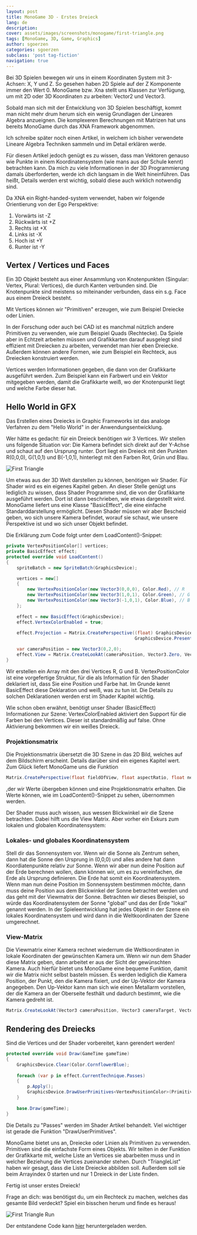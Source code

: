 ```yaml
---
layout: post
title: MonoGame 3D - Erstes Dreieck
lang: de
description: 
cover: assets/images/screenshots/monogame/first-triangle.png
tags: [MonoGame, 3D, Game, Graphics]
author: sgoerzen
categories: sgoerzen
subclass: 'post tag-fiction'
navigation: true
---
```

Bei 3D Spielen bewegen wir uns in einem Koordinaten System mit 3-Achsen: X, Y und Z. So gesehen haben 2D Spiele auf der Z Komponente immer den Wert 0. MonoGame bzw. Xna stellt uns Klassen zur Verfügung, um mit 2D oder 3D Koordinaten zu arbeiten: Vector2 und Vector3.

Sobald man sich mit der Entwicklung von 3D Spielen beschäftigt, kommt man nicht mehr drum herum sich ein wenig Grundlagen der Linearen Algebra anzueignen.
Die komplexeren Berechnungen mit Matrizen hat uns bereits MonoGame durch das XNA Framework abgenommen.

Ich schreibe später noch einen Artikel, in welchem ich bisher verwendete Lineare Algebra Techniken sammeln und im Detail erklären werde.

Für diesen Artikel jedoch genügt es zu wissen, dass man Vektoren genauso wie Punkte in einem Koordinatensystem (wie mans aus der Schule kennt) betrachten kann.
Da mich zu viele Informationen in der 3D Programmierung damals überforderten, werde ich dich langsam in die Welt hineinführen. Das heißt, Details werden erst wichtig, sobald diese auch wirklich notwendig sind.

Da XNA ein Right-handed-system verwendet, haben wir folgende Orientierung von der Ego Perspektive:
1. Vorwärts ist -Z
2. Rückwärts ist +Z
3. Rechts ist +X
4. Links ist -X
5. Hoch ist +Y
6. Runter ist -Y

## Vertex / Vertices und Faces
Ein 3D Objekt besteht aus einer Ansammlung von Knotenpunkten (Singular: Vertex, Plural: Vertices), die durch Kanten verbunden sind. Die Knotenpunkte sind meistens so miteinander verbunden, dass ein s.g. Face aus einem Dreieck besteht.

Mit Vertices können wir "Primitiven" erzeugen, wie zum Beispiel Dreiecke oder Linien.

In der Forschung oder auch bei CAD ist es manchmal nützlich andere Primitiven zu verwenden, wie zum Beispiel Quads (Rechtecke). Da Spiele aber in Echtzeit arbeiten müssen und Grafikkarten darauf ausgelegt sind effizient mit Dreiecken zu arbeiten, verwendet man hier eben Dreiecke. Außerdem können andere Formen, wie zum Beispiel ein Rechteck, aus Dreiecken konstruiert werden.

Vertices werden Informationen gegeben, die dann von der Grafikkarte ausgeführt werden. Zum Beispiel kann ein Farbwert und ein Vektor mitgegeben werden, damit die Grafikkarte weiß, wo der Knotenpunkt liegt und welche Farbe dieser hat.

## Hello World in GFX
Das Erstellen eines Dreiecks in Graphic Frameworks ist das analoge Verfahren zu dem "Hello World" in der Anwendungsentwicklung.

Wer hätte es gedacht: für ein Dreieck benötigen wir 3 Vertices.
Wir stellen uns folgende Situation vor: Die Kamera befindet sich direkt auf der Y-Achse und schaut auf den Ursprung runter. Dort liegt ein Dreieck mit den Punkten R(0,0,0), G(1,0,1) und B(-1,0,1), hinterlegt mit den Farben Rot, Grün und Blau.

![First Triangle](assets/images/first-triangle.png)

Um etwas aus der 3D Welt darstellen zu können, benötigen wir Shader. Für Shader wird es ein eigenes Kapitel geben.
An dieser Stelle genügt uns lediglich zu wissen, dass Shader Programme sind, die von der Grafikkarte ausgeführt werden. Dort ist dann beschrieben, wie etwas dargestellt wird.
MonoGame liefert uns eine Klasse "BasicEffect", die eine einfache Standarddarstellung ermöglicht. Diesen Shader müssen wir aber Bescheid geben, wo sich unsere Kamera befindet, worauf sie schaut, wie unsere Perspektive ist und wo sich unser Objekt befindet.

Die Erklärung zum Code folgt unter dem LoadContent()-Snippet:
```cs
private VertexPositionColor[] vertices;
private BasicEffect effect;
protected override void LoadContent()
{
    spriteBatch = new SpriteBatch(GraphicsDevice);

    vertices = new[]
    {
        new VertexPositionColor(new Vector3(0,0,0), Color.Red), // R
        new VertexPositionColor(new Vector3(1,0,1), Color.Green), // G 
        new VertexPositionColor(new Vector3(-1,0,1), Color.Blue), // B
    };
    
    effect = new BasicEffect(GraphicsDevice);
    effect.VertexColorEnabled = true;            
    
    effect.Projection = Matrix.CreatePerspective((float) GraphicsDevice.PresentationParameters.BackBufferWidth /
                                                 GraphicsDevice.PresentationParameters.BackBufferHeight, 1, 1, 10);

    var cameraPosition = new Vector3(0,2,0);
    effect.View = Matrix.CreateLookAt(cameraPosition, Vector3.Zero, Vector3.Forward);
}
```
Wir erstellen ein Array mit den drei Vertices R, G und B.
VertexPositionColor ist eine vorgefertige Struktur, für die als Information für den Shader deklariert ist, dass Sie eine Position und Farbe hat.
Im Grunde kennt BasicEffect diese Deklaration und weiß, was zu tun ist. Die Details zu solchen Deklarationen werden erst im Shader Kapitel wichtig.

Wie schon oben erwähnt, benötigt unser Shader (BasicEffect) Informationen zur Szene:
VertexColorEnabled aktiviert den Support für die Farben bei den Vertices. Dieser ist standardmäßig auf false. Ohne Aktivierung bekommen wir ein weißes Dreieck.

### Projektionsmatrix
Die Projektionsmatrix übersetzt die 3D Szene in das 2D Bild, welches auf dem Bildschirm erscheint. Details darüber sind ein eigenes Kapitel wert.
Zum Glück liefert MonoGame uns die Funktion
```cs 
Matrix.CreatePerspective(float fieldOfView, float aspectRatio, float nearPlaneDistance, float farPlaneDistance);
```
,der wir Werte übergeben können und eine Projektionsmatrix erhalten.
Die Werte können, wie im LoadContent()-Snippet zu sehen, übernommen werden.

Der Shader muss auch wissen, aus wessen Blickwinkel wir die Szene betrachten. Dabei hilft uns die View Matrix.
Aber vorher ein Exkurs zum lokalen und globalen Koordinatensystem:
### Lokales- und globales Koordinatensystem
Stell dir das Sonnensystem vor. Wenn wir die Sonne als Zentrum sehen, dann hat die Sonne den Ursprung in (0,0,0) und alles andere hat dann Koordiatenpunkte relativ zur Sonne. Wenn wir aber nun deine Position auf der Erde berechnen wollen, dann können wir, um es zu vereinfachen, die Erde als Ursprung definieren. Die Erde hat somit ein Koordinatensystem. Wenn man nun deine Position im Sonnensystem bestimmen möchte, dann muss deine Position aus dem Blickwinkel der Sonne betrachtet werden und das geht mit der Viewmatrix der Sonne.
Betrachten wir dieses Beispiel, so würde das Koordinatensystem der Sonne "global" und das der Erde "lokal" genannt werden.
In der Spieleentwicklung hat jedes Objekt in der Szene ein lokales Koordinatensystem und wird dann in die Weltkoordinaten der Szene umgerechnet.

### View-Matrix
Die Viewmatrix einer Kamera rechnet wiederrum die Weltkoordinaten in lokale Koordinaten der gewünschten Kamera um. Wenn wir nun dem Shader diese Matrix geben, dann arbeitet er aus der Sicht der gewünschten Kamera.
Auch hierfür bietet uns MonoGame eine bequeme Funktion, damit wir die Matrix nicht selbst basteln müssen. Es werden lediglich die Kamera Position, der Punkt, den die Kamera fixiert, und der Up-Vektor der Kamera angegeben.
Den Up-Vektor kann man sich wie einen Metallarm vorstellen, der die Kamera an der Oberseite festhält und dadurch bestimmt, wie die Kamera gedreht ist.
```cs
Matrix.CreateLookAt(Vector3 cameraPosition, Vector3 cameraTarget, Vector3 cameraUpVector);
```

## Rendering des Dreiecks
Sind die Vertices und der Shader vorbereitet, kann gerendert werden!
```cs
protected override void Draw(GameTime gameTime)
{
    GraphicsDevice.Clear(Color.CornflowerBlue);
    
    foreach (var p in effect.CurrentTechnique.Passes)
    {
        p.Apply();
        GraphicsDevice.DrawUserPrimitives<VertexPositionColor>(PrimitiveType.TriangleList, vertices, 0, 1);
    }
    
    base.Draw(gameTime);
}
```
Die Details zu "Passes" werden im Shader Artikel behandelt. Viel wichtiger ist gerade die Funktion "DrawUserPrimitives".


MonoGame bietet uns an, Dreiecke oder Linien als Primitiven zu verwenden. Primitiven sind die einfachste Form eines Objekts. Wir teilten in der Funktion der Grafikkarte mit, welche Liste an Vertices sie abarbeiten muss und in welcher Beziehung die Vertices zueinander stehen. Durch "TriangleList" haben wir gesagt, dass die Liste Dreiecke abbilden soll. Außerdem soll sie beim Arrayindex 0 starten und nur 1 Dreieck in der Liste finden.

Fertig ist unser erstes Dreieck!

Frage an dich: was benötigst du, um ein Rechteck zu machen, welches das gesamte Bild verdeckt? Spiel ein bisschen herum und finde es heraus!

![First Triangle Run](assets/images/screenshots/monogame/first-triangle.png)

Der entstandene Code kann [hier](https://github.com/SGoerzen/3dgame/tree/master/First%20Triangle) heruntergeladen werden.
